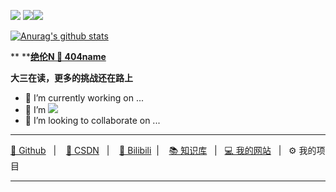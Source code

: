 [![](https://cdn.nlark.com/yuque/0/2021/svg/21375831/1618395799780-9cf71be4-18a1-4ea6-8fdd-413d36db20c8.svg#height=20&id=PNKnr&originHeight=20&originWidth=88&originalType=binary&ratio=1&size=0&status=done&style=none&width=88)](https://github.com/404name) [![](https://cdn.nlark.com/yuque/0/2021/svg/21375831/1618395799913-55daef7e-eca9-4b1a-8b7c-162f65602aa2.svg#height=19&id=dF7Ll&originHeight=20&originWidth=90&originalType=binary&ratio=1&size=0&status=done&style=none&width=84)](https://github.com/404name)[![](https://cdn.nlark.com/yuque/0/2021/svg/21375831/1622207549983-eb7222ab-37b3-48b9-9124-7bfa4e8dc988.svg#height=20&id=xbInd&originHeight=20&originWidth=88&originalType=binary&ratio=1&size=0&status=done&style=none&width=88)](https://camo.githubusercontent.com/914474ff1534c26e47d50a95b90dbc747044abf2ac51c8512ec1ab70dfcd2aad/68747470733a2f2f76697369746f722d62616467652e676c697463682e6d652f62616467653f706167655f69643d3430346e616d65)


[![Anurag's github stats](https://github-readme-stats.vercel.app/api?username=404name&count_private=true&show_icons=true)](https://github.com/anuraghazra/github-readme-stats)

**     **[**绝伦N 🚀 404name**](https://space.bilibili.com/29209613)

**大三在读，更多的挑战还在路上**
- 🔭 I’m currently working on ...
- 🌱 I’m ![](https://img.shields.io/badge/%E5%90%AF%E6%98%8E%E6%98%9F%E5%B7%A5%E4%BD%9C%E5%AE%A4-%F0%9F%A7%9B%E2%80%8D%EF%B8%8F%E7%90%86%E4%BA%8B%E9%95%BF-brightgreen#id=hLQFd&originHeight=20&originWidth=142&originalType=binary&ratio=1&status=done&style=none)
- 👯 I’m looking to collaborate on ...
---

[🥇 Github](https://github.com/404name)   |    [🚀 CSDN](https://blog.csdn.net/weixin_45590872)   |    [🎈 Bilibili](https://space.bilibili.com/29209613)  |    [📚 知识库](https://www.yuque.com/404name)   |   [💻 我的网站](https://blog.404name.top)   |   ⚙️ 我的项目

---


<!--
**404name/404name** is a ✨ _special_ ✨ repository because its `README.md` (this file) appears on your GitHub profile.
:

- 🔭 I’m currently working on ...
- 🌱 I’m currently learning ...
- 👯 I’m looking to collaborate on ...
- 🤔 I’m looking for help with ...
- 💬 Ask me about ...
- 📫 How to reach me: ...
- 😄 Pronouns: ...
- ⚡ Fun fact: ...
-->




